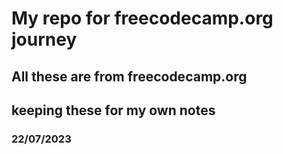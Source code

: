 # My repo for freecodecamp.org journey

## All these are from freecodecamp.org
## keeping these for my own notes
### 22/07/2023
